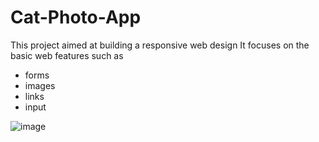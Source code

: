 # Cat-Photo-App
This project aimed at building a responsive web design
It focuses on the basic web features such as
- forms
- images
- links
- input

![image](https://github.com/a11y-2824/Cat-Photo-App/assets/96468875/cb514592-15a0-44e4-a19e-a02e1e99e34e)
